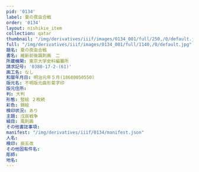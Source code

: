 ```yaml
---
pid: '0134'
label: 夏の夜虫合戦
order: '0134'
layout: nishikie_item
collection: qatar
thumbnail: "/img/derivatives/iiif/images/0134_001/full/250,/0/default.jpg"
full: "/img/derivatives/iiif/images/0134_001/full/1140,/0/default.jpg"
題名: 夏の夜虫合戦
書名: 維新前後諷刺画　二
所蔵機関: 東京大学史料編纂所
請求記号: '0380-17-2-(61)'
画工名: なし
和暦年月日: 明治元年５月(18680050550)
版元名: 不明版元曲形菊字印
版元住所: 
判: 大判
形態: 竪絵 ２枚続
彩色: 錦絵
検印状況: あり
主題: 戊辰戦争
細目: 風刺画
その他書誌事項: 
manifest: "/img/derivatives/iiif/0134/manifest.json"
人名: 
検印: 辰五改
その他固有件名: 
彫師: 
地名: 
---
```

